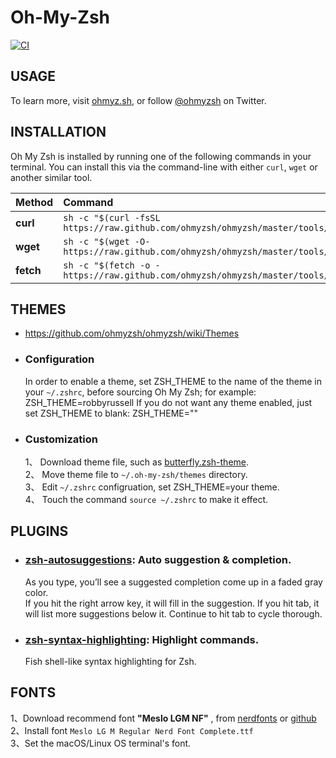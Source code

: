 # Oh-My-Zsh
[![CI](https://github.com/ohmyzsh/ohmyzsh/workflows/CI/badge.svg)](https://github.com/ohmyzsh/ohmyzsh/actions?query=workflow%3ACI)

## USAGE
To learn more, visit [ohmyz.sh](https://ohmyz.sh), or follow [@ohmyzsh](https://twitter.com/ohmyzsh) on Twitter.

## INSTALLATION
Oh My Zsh is installed by running one of the following commands in your terminal. You can install this via the command-line with either `curl`, `wget` or another similar tool.

| Method    | Command                                                                                |
| :-------- | :------------------------------------------------------------------------------------- |
| **curl**  | `sh -c "$(curl -fsSL https://raw.github.com/ohmyzsh/ohmyzsh/master/tools/install.sh)"` |
| **wget**  | `sh -c "$(wget -O- https://raw.github.com/ohmyzsh/ohmyzsh/master/tools/install.sh)"`   |
| **fetch** | `sh -c "$(fetch -o - https://raw.github.com/ohmyzsh/ohmyzsh/master/tools/install.sh)"` |

## THEMES
- https://github.com/ohmyzsh/ohmyzsh/wiki/Themes  
- ### Configuration
  In order to enable a theme, set ZSH_THEME to the name of the theme in your `~/.zshrc`, before sourcing Oh My Zsh; for example: ZSH_THEME=robbyrussell If you do not want any theme enabled, just set ZSH_THEME to blank: ZSH_THEME=""
- ### Customization
  1、 Download theme file, such as [butterfly.zsh-theme](./butterfly.zsh-theme).  
  2、 Move theme file to `~/.oh-my-zsh/themes` directory.  
  3、 Edit `~/.zshrc` configruation, set ZSH_THEME=your theme.  
  4、 Touch the command `source ~/.zshrc` to make it effect.  

## PLUGINS
- ### [zsh-autosuggestions](https://github.com/zsh-users/zsh-autosuggestions/blob/master/INSTALL.md#oh-my-zsh): Auto suggestion & completion. 
  As you type, you’ll see a suggested completion come up in a faded gray color.  
  If you hit the right arrow key, it will fill in the suggestion. If you hit tab, it will list more suggestions below it. Continue to hit tab to cycle thorough.
- ### [zsh-syntax-highlighting](https://github.com/zsh-users/zsh-syntax-highlighting/blob/master/INSTALL.md#oh-my-zsh): Highlight commands.
  Fish shell-like syntax highlighting for Zsh.

## FONTS
1、Download recommend font **"Meslo LGM NF"** , from [nerdfonts](https://www.nerdfonts.com/) or [github](https://github.com/ryanoasis/nerd-fonts/releases/download/v2.1.0/Meslo.zip)   
2、Install font `Meslo LG M Regular Nerd Font Complete.ttf`  
3、Set the macOS/Linux OS terminal's font.
